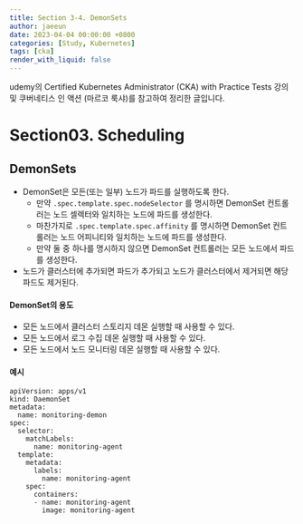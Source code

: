 ```yaml
---
title: Section 3-4. DemonSets
author: jaeeun
date: 2023-04-04 00:00:00 +0800
categories: [Study, Kubernetes]
tags: [cka]
render_with_liquid: false
---
```


udemy의 Certified Kubernetes Administrator (CKA) with Practice Tests 강의 및 쿠버네티스 인 액션 (마르코 룩샤)를 참고하여 정리한 글입니다.

# Section03. Scheduling

## DemonSets

- DemonSet은 모든(또는 일부) 노드가 파드를 실행하도록 한다. 
  - 만약 `.spec.template.spec.nodeSelector` 를 명시하면 DemonSet 컨트롤러는 노드 셀렉터와 일치하는 노드에 파드를 생성한다. 
  - 마찬가지로 `.spec.template.spec.affinity` 를 명시하면 DemonSet 컨트롤러는 노드 어피니티와 일치하는 노드에 파드를 생성한다. 
  - 만약 둘 중 하나를 명시하지 않으면 DemonSet 컨트롤러는 모든 노드에서 파드를 생성한다.
- 노드가 클러스터에 추가되면 파드가 추가되고 노드가 클러스터에서 제거되면 해당 파드도 제거된다.

#### DemonSet의 용도
- 모든 노드에서 클러스터 스토리지 데몬 실행할 때 사용할 수 있다.
- 모든 노드에서 로그 수집 데몬 실행할 때 사용할 수 있다.
- 모든 노드에서 노드 모니터링 데몬 실행할 때 사용할 수 있다.

#### 예시

```
apiVersion: apps/v1
kind: DaemonSet
metadata:
  name: monitoring-demon
spec:
  selector:
    matchLabels:
      name: monitoring-agent
  template:
    metadata:
      labels:
        name: monitoring-agent
    spec:
      containers:
      - name: monitoring-agent
        image: monitoring-agent
```
